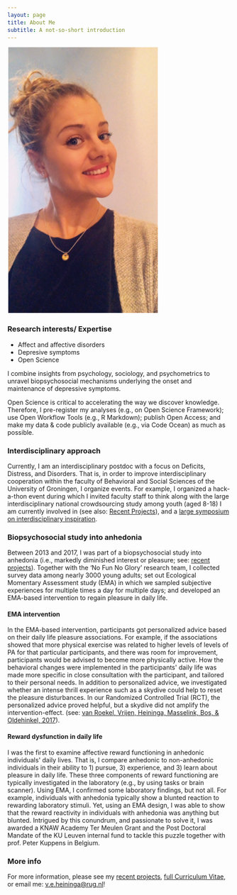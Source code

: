 ```yaml
---
layout: page
title: About Me
subtitle: A not-so-short introduction
---
```


![Me](/img/Picture2.png "Me")

### Research interests/ Expertise
- Affect and affective disorders
- Depresive symptoms
- Open Science

I combine insights from psychology, sociology, and psychometrics to unravel biopsychosocial mechanisms underlying the onset and maintenance of depressive symptoms.

Open Science is critical to accelerating the way we discover knowledge. Therefore, I pre-register my analyses (e.g., on Open Science Framework); use Open Workflow Tools (e.g., R Markdown); publish Open Access; and make my data & code publicly available (e.g., via Code Ocean) as much as possible.

### Interdisciplinary approach

Currently, I am an interdisciplinary postdoc with a focus on Deficits, Distress, and Disorders. That is, in order to improve interdisciplinary cooperation within the faculty of Behavioral and Social Sciences of the University of Groningen, I organize events. For example, I organized a hack-a-thon event during which I invited faculty staff to think along with the large interdisciplinary national crowdsourcing study among youth (aged 8-18) I am currently involved in (see also: [Recent Projects](https://heiningave.github.io/projects/)), and a [large symposium on interdisciplinary inspiration](https://heiningave.github.io/2020-02-25-BSS-symposium-Interdisciplinary-Inspiration-was-a-great-succes!!/).

### Biopsychosocial study into anhedonia

Between 2013 and 2017, I was part of a biopsychosocial study into anhedonia (i.e., markedly diminished interest or pleasure; see: [recent projects](https://heiningave.github.io/projects/)). Together with the ‘No Fun No Glory’ research team, I collected survey data among nearly 3000 young adults; set out Ecological Momentary Assessment study (EMA) in which we sampled subjective experiences for multiple times a day for multiple days; and developed an EMA-based intervention to regain pleasure in daily life.

#### EMA intervention

In the EMA-based intervention, participants got personalized advice based on their daily life pleasure associations. For example, if the associations showed that more physical exercise was related to higher levels of levels of PA for that particular participants, and there was room for improvement, participants would be advised to become more physically active. How the behavioral changes were implemented in the participants' daily life was made more specific in close consultation with the participant, and tailored to their personal needs. In addition to personalized advice, we investigated whether an intense thrill experience such as a skydive could help to reset the pleasure disturbances. In our Randomized Controlled Trial (RCT), the personalized advice proved helpful, but a skydive did not amplify the intervention-effect.
(see: [van Roekel, Vrijen, Heininga, Masselink, Bos, & Oldehinkel, 2017](https://reader.elsevier.com/reader/sd/pii/S0005789416300843?token=4DB2AB00A05A0B08D18A5EC89899EFB039AE3038804A19F1AEAF15776D09D10B089602592A3D60E7C1B9DC258FFDEAF6)).

#### Reward dysfunction in daily life

I was the first to examine affective reward functioning in anhedonic individuals' daily lives. That is, I compare anhedonic to non-anhedonic individuals in their ability to 1) pursue, 3) experience, and 3) learn about pleasure in daily life. These three components of reward functioning are typically investigated in the laboratory (e.g., by using tasks or brain scanner). Using EMA, I confirmed some laboratory findings, but not all. For example, individuals with anhedonia typically show a blunted reaction to rewarding laboratory stimuli. Yet, using an EMA design, I was able to show that the reward reactivity in individuals with anhedonia was anything but blunted. Intrigued by this conundrum, and passionate to solve it, I was awarded a KNAW Academy Ter Meulen Grant and the Post Doctoral Mandate of the KU Leuven internal fund to tackle this puzzle together with prof. Peter Kuppens in Belgium.


### More info

For more information, please see my [recent projects](https://heiningave.github.io/projects/), [full Curriculum Vitae](https://heiningave.github.io/CV/), or email me: v.e.heininga@rug.nl!
